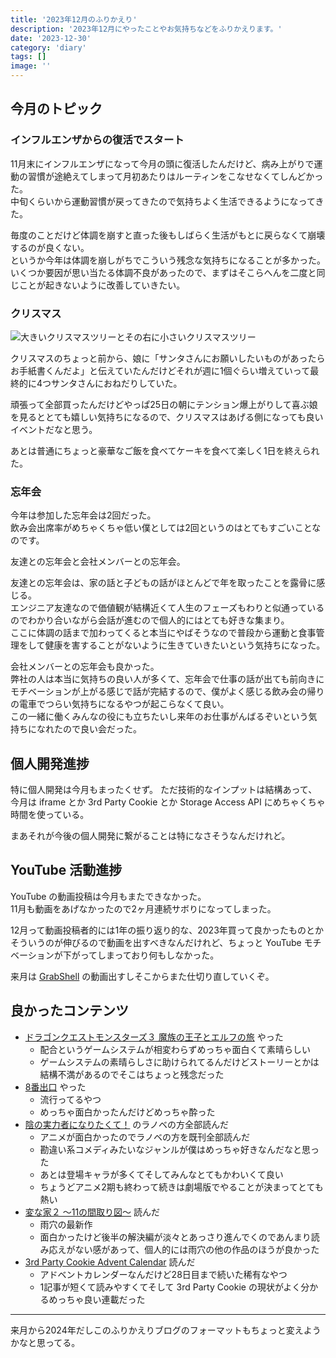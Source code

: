 ```yaml
---
title: '2023年12月のふりかえり'
description: '2023年12月にやったことやお気持ちなどをふりかえります。'
date: '2023-12-30'
category: 'diary'
tags: []
image: ''
---
```


## 今月のトピック

### インフルエンザからの復活でスタート

11月末にインフルエンザになって今月の頭に復活したんだけど、病み上がりで運動の習慣が途絶えてしまって月初あたりはルーティンをこなせなくてしんどかった。  
中旬くらいから運動習慣が戻ってきたので気持ちよく生活できるようになってきた。

毎度のことだけど体調を崩すと直った後もしばらく生活がもとに戻らなくて崩壊するのが良くない。  
というか今年は体調を崩しがちでこういう残念な気持ちになることが多かった。  
いくつか要因が思い当たる体調不良があったので、まずはそこらへんを二度と同じことが起きないように改善していきたい。

### クリスマス

![大きいクリスマスツリーとその右に小さいクリスマスツリー](/images/blog/2023/12/look-back-202312/01.jpg '今年はツリーもでかいので用意できて良かった')

クリスマスのちょっと前から、娘に「サンタさんにお願いしたいものがあったらお手紙書くんだよ」と伝えていたんだけどそれが週に1個ぐらい増えていって最終的に4つサンタさんにおねだりしていた。

頑張って全部買ったんだけどやっぱ25日の朝にテンション爆上がりして喜ぶ娘を見るととても嬉しい気持ちになるので、クリスマスはあげる側になっても良いイベントだなと思う。

あとは普通にちょっと豪華なご飯を食べてケーキを食べて楽しく1日を終えられた。

### 忘年会

今年は参加した忘年会は2回だった。  
飲み会出席率がめちゃくちゃ低い僕としては2回というのはとてもすごいことなのです。

友達との忘年会と会社メンバーとの忘年会。

友達との忘年会は、家の話と子どもの話がほとんどで年を取ったことを露骨に感じる。  
エンジニア友達なので価値観が結構近くて人生のフェーズもわりと似通っているのでわかり合いながら会話が進むので個人的にはとても好きな集まり。  
ここに体調の話まで加わってくると本当にやばそうなので普段から運動と食事管理をして健康を害することがないように生きていきたいという気持ちになった。

会社メンバーとの忘年会も良かった。  
弊社の人は本当に気持ちの良い人が多くて、忘年会で仕事の話が出ても前向きにモチベーションが上がる感じで話が完結するので、僕がよく感じる飲み会の帰りの電車でつらい気持ちになるやつが起こらなくて良い。  
この一緒に働くみんなの役にも立ちたいし来年のお仕事がんばるぞいという気持ちになれたので良い会だった。

## 個人開発進捗

特に個人開発は今月もまったくせず。
ただ技術的なインプットは結構あって、今月は iframe とか 3rd Party Cookie とか Storage Access API にめちゃくちゃ時間を使っている。

まあそれが今後の個人開発に繋がることは特になさそうなんだけれど。

## YouTube 活動進捗

YouTube の動画投稿は今月もまたできなかった。  
11月も動画をあげなかったので2ヶ月連続サボりになってしまった。

12月って動画投稿者的には1年の振り返り的な、2023年買って良かったものとかそういうのが伸びるので動画を出すべきなんだけれど、ちょっと YouTube モチベーションが下がってしまっており何もしなかった。

来月は [GrabShell](https://grabshell.site/) の動画出すしそこからまた仕切り直していくぞ。

## 良かったコンテンツ

- [ドラゴンクエストモンスターズ３ 魔族の王子とエルフの旅](https://www.dragonquest.jp/monsters3/) やった
  - 配合というゲームシステムが相変わらずめっちゃ面白くて素晴らしい
  - ゲームシステムの素晴らしさに助けられてるんだけどストーリーとかは結構不満があるのでそこはちょっと残念だった
- [8番出口](https://store.steampowered.com/app/2653790/_/?l=japanese) やった
  - 流行ってるやつ
  - めっちゃ面白かったんだけどめっちゃ酔った
- [陰の実力者になりたくて！](https://www.shadow-garden-mog.jp/) のラノベの方全部読んだ
  - アニメが面白かったのでラノベの方を既刊全部読んだ
  - 勘違い系コメディみたいなジャンルが僕はめっちゃ好きなんだなと思った
  - あとは登場キャラが多くてそしてみんなとてもかわいくて良い
  - ちょうどアニメ2期も終わって続きは劇場版でやることが決まってとても熱い
- [変な家２ 〜11の間取り図〜](https://www.asukashinsha.co.jp/bookinfo/9784864109826.php) 読んだ
  - 雨穴の最新作
  - 面白かったけど後半の解決編が淡々とあっさり進んでくのであんまり読み応えがない感があって、個人的には雨穴の他の作品のほうが良かった
- [3rd Party Cookie Advent Calendar](https://qiita.com/advent-calendar/2023/3rd-party-cookie) 読んだ
  - アドベントカレンダーなんだけど28日目まで続いた稀有なやつ
  - 1記事が短くて読みやすくてそして 3rd Party Cookie の現状がよく分かるめっちゃ良い連載だった

---

来月から2024年だしこのふりかえりブログのフォーマットもちょっと変えようかなと思ってる。
